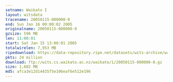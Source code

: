 ```yaml
---
setname: Waikato I
layout: witsdata
tracename: 20050115-000000-0
end: Sun Jan 16 00:00:02 2005
originalname: 20050115-000000-0
gzsize: 596 MB
len: 11:00:01
start: Sat Jan 15 13:00:01 2005
totalwirelen: 7,953 MB
ripedownload: https://data-repository.ripe.net/datasets/wits-archive/waikato/1/20050115-000000-0.gz
pkts: 24 million
download: ftp://wits.cs.waikato.ac.nz/waikato/1/20050115-000000-0.gz
size: 1,682 MB
md5: afca3e12d1443575e106eaf6e512e196
---
```

